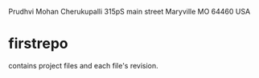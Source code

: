 Prudhvi Mohan Cherukupalli 315pS main street Maryville MO 64460 USA
# firstrepo
contains project files and each file's revision.
